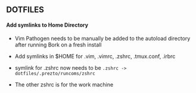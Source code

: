 ## DOTFILES

#### Add symlinks to Home Directory

* Vim Pathogen needs to be manually be added to the autoload directory after
  running Bork on a fresh install
* Add symlinks in $HOME for .vim, .vimrc, .zshrc, .tmux.conf, .irbrc 

* symlink for .zshrc now needs to be `.zshrc -> dotfiles/.prezto/runcoms/zshrc`

* The other zshrc is for the work machine
